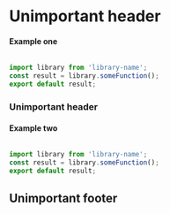 # Unimportant header

#### Example one

``` js

import library from 'library-name';
const result = library.someFunction();
export default result;

```

### Unimportant header

#### Example two

``` js

import library from 'library-name';
const result = library.someFunction();
export default result;

```

## Unimportant footer
